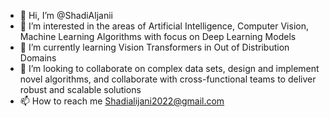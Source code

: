 - 👋 Hi, I’m @ShadiAljanii
- 👀 I’m interested in the areas of Artificial Intelligence, Computer Vision, Machine Learning Algorithms with focus on Deep Learning Models
- 🌱 I’m currently learning Vision Transformers in Out of Distribution Domains
- 💞️ I’m looking to collaborate on complex data sets, design and implement novel algorithms, and collaborate with cross-functional teams to deliver robust and scalable solutions
- 📫 How to reach me Shadialijani2022@gmail.com

<!---
ShadiAljanii/ShadiAljanii is a ✨ special ✨ repository because its `README.md` (this file) appears on your GitHub profile.
You can click the Preview link to take a look at your changes.
--->

